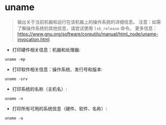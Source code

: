 # uname

> 输出关于当前机器和运行在该机器上的操作系统的详细信息。
> 注意：如需了解操作系统的其他信息，请尝试使用 `lsb_release` 命令。
> 更多信息： <https://www.gnu.org/software/coreutils/manual/html_node/uname-invocation.html>.

- 打印硬件相关信息：机器和处理器:

`uname -mp`

- 打印软件相关信息：操作系统、发行号和版本:

`uname -srv`

- 打印系统的名称（主机名）:

`uname -n`

- 打印所有可用的系统信息（硬件、软件、名称）:

`uname -a`
